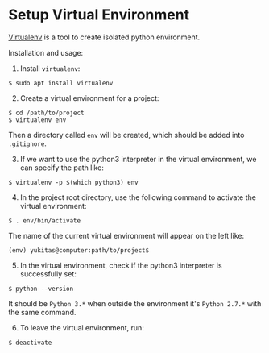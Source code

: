 # Setup Virtual Environment

[Virtualenv](https://virtualenv.pypa.io/en/stable/) is a tool to create isolated python environment.

Installation and usage:

1. Install `virtualenv`:

  ```console
  $ sudo apt install virtualenv
  ```

2. Create a virtual environment for a project:

  ```console
  $ cd /path/to/project
  $ virtualenv env
  ```

  Then a directory called `env` will be created, which should be added into `.gitignore`.

3. If we want to use the python3 interpreter in the virtual environment, we can specify the path like:

  ```console
  $ virtualenv -p $(which python3) env
  ```

4. In the project root directory, use the following command to activate the virtual environment:

  ```console
  $ . env/bin/activate
  ```

  The name of the current virtual environment will appear on the left like:

  ```console
  (env) yukitas@computer:path/to/project$
  ```

5. In the virtual environment, check if the python3 interpreter is successfully set:

  ```console
  $ python --version
  ```

  It should be `Python 3.*` when outside the environment it's `Python 2.7.*` with the same command.

6. To leave the virtual environment, run:

  ```console
  $ deactivate
  ```
